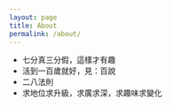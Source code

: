 ```yaml
---
layout: page
title: About
permalink: /about/
---
```


<amp-img width="600" height="300" layout="responsive" src="http://lorempixel.com/600/300/sports"></amp-img>

- 七分真三分假，這樣才有趣
- 活到一百歲就好，見：百說
- 二八法則
- 求地位求升級，求廣求深，求趣味求變化
